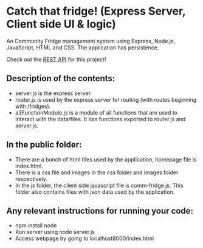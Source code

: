 # Catch that fridge! (Express Server, Client side UI & logic)
An Community Fridge management system using Express, Node.js, JavaScript, HTML and CSS. The application has persistence.

Check out the [REST API](https://github.com/Arunteja27/Catch-your-fridge-REST-API) for this project!


## Description of the contents:    
* server.js is the express server.    
* router.js is used by the express server for routing (with routes beginning with /fridges).    
* a3FunctionModule.js is a module of all functions that are used to interact with the data/files. It has functions exported to router.js and server.js.    


## In the public folder:    
* There are a bunch of html files used by the application, homepage file is index.html.    
* There is a css file and images in the css folder and images folder respectively.    
* In the js folder, the client side javascript file is comm-fridge.js. This folder also contains files with json data used by the application.    


## Any relevant instructions for running your code:    
* npm install node    
* Run server using node server.js    
* Access webpage by going to localhost8000/index.html
